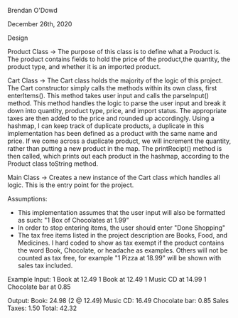 Brendan O'Dowd

December 26th, 2020

Design 

Product Class -> The purpose of this class is to define what a Product is. The product contains fields to hold the price of the product,the quantity, the product type, and whether it is an imported product.
                 

Cart Class -> The Cart class holds the majority of the logic of this project. The Cart constructor simply calls the methods within its own class, first enterItems(). This method takes user input and calls the parseInput() method. This method handles the logic to parse the user input and break it down into quantity, product type, price, and import status. The appropriate taxes are then added to the price and rounded up accordingly. Using a hashmap, I can keep track of duplicate products, a duplicate in this implementation has been defined as a product with the same name and price. If we come across a duplicate product, we will increment the quantity, rather than putting a new product in the map. The printRecipt() method is then called, which prints out each product in the hashmap, according to the Product class toString method.            

Main Class -> Creates a new instance of the Cart class which handles all logic. This is the entry point for the project.

Assumptions:
- This implementation assumes that the user input will also be formatted as such: "1 Box of Chocolates at 1.99"
- In order to stop entering items, the user should enter "Done Shopping"
- The tax free items listed in the project description are Books, Food, and Medicines. I hard coded to show as tax exempt if the product contains the word Book, Chocolate, or       headache as examples. Others will not be counted as tax free, for example "1 Pizza at 18.99" will be shown with sales tax included.

Example Input:
1 Book at 12.49
1 Book at 12.49
1 Music CD at 14.99
1 Chocolate bar at 0.85

Output:
Book: 24.98 (2 @ 12.49)
Music CD: 16.49
Chocolate bar: 0.85
Sales Taxes: 1.50
Total: 42.32
